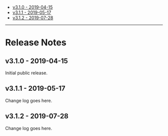 * [v3.1.0 - 2019-04-15](https://github.com/human-nature-lab/trellis/releases/download/v3.1.0/trellis-app_v3.1.0.zip)
* [v3.1.1 - 2019-05-17](https://github.com/human-nature-lab/trellis/releases/download/v3.1.0/trellis-app_v3.1.0.zip)
* [v3.1.2 - 2019-07-28](https://github.com/human-nature-lab/trellis/releases/download/v3.1.0/trellis-app_v3.1.0.zip)

---
# Release Notes

## v3.1.0 - 2019-04-15

Initial public release.

## v3.1.1 - 2019-05-17

Change log goes here.

## v3.1.2 - 2019-07-28

Change log goes here.
